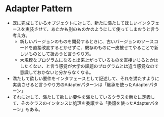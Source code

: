 # Adapter Pattern

- 既に完成しているオブジェクトに対して、新たに満たしてほしいインタフェースを実装させて、あたかも別のものかのようにして使ってしまおうと言う考え方。
	- 新しいバージョンのものを開発するときに、古いバージョンのソースコードを直接改変するとかせずに、既存のものに一皮被せてやることで新しいものとして扱おうと言うやり方。
	- 大規模なプログラムになると出来上がっているものを直接いじるとかはしたくない、と言う感覚が大学の課題のプログラムとは違う感覚なので意識しておかないと分からなくなる。
- 満たして欲しい要件をインタフェースとして記述して、それを満たすように実装させると言うやり方のAdapterパターンは「継承を使ったAdapterパターン」
- それに対して、満たして欲しい要件を満たしているクラスを新たに定義して、そのクラスのインタンスに処理を委譲する「委譲を使ったAdapterパターン」もある。
